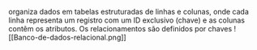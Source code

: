 organiza dados em tabelas estruturadas de linhas e colunas, onde cada linha representa um registro com um ID exclusivo (chave) e as colunas contêm os atributos.
Os relacionamentos são definidos por chaves
![[Banco-de-dados-relacional.png]]